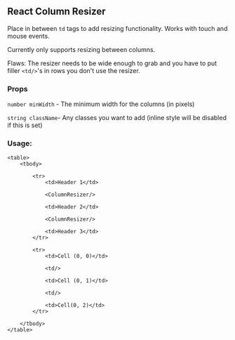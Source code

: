 ## React Column Resizer

Place in between `td` tags to add resizing functionality. Works with touch and mouse events. 

Currently only supports resizing between columns. 

Flaws: The resizer needs to be wide enough to grab and you have to put filler `<td/>`'s in rows you don't use the resizer.

### Props

`number minWidth` - The minimum width for the columns (in pixels)

`string className`- Any classes you want to add (inline style will be disabled if this is set)

### Usage: 

```
<table>
    <tbody>
    
        <tr>
            <td>Header 1</td>
            
            <ColumnResizer/>
            
            <td>Header 2</td>
            
            <ColumnResizer/>
            
            <td>Header 3</td>
        </tr>
        
        <tr>
            <td>Cell (0, 0)</td>
            
            <td/>
            
            <td>Cell (0, 1)</td>
            
            <td/>
            
            <td>Cell(0, 2)</td>
        </tr>
        
    </tbody>
</table>
```
